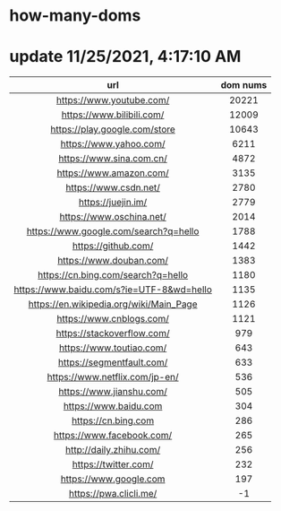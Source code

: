 # how-many-doms

# update 11/25/2021, 4:17:10 AM

url | dom nums
:-: | :-:
https://www.youtube.com/ | 20221
https://www.bilibili.com/ | 12009
https://play.google.com/store | 10643
https://www.yahoo.com/ | 6211
https://www.sina.com.cn/ | 4872
https://www.amazon.com/ | 3135
https://www.csdn.net/ | 2780
https://juejin.im/ | 2779
https://www.oschina.net/ | 2014
https://www.google.com/search?q=hello | 1788
https://github.com/ | 1442
https://www.douban.com/ | 1383
https://cn.bing.com/search?q=hello | 1180
https://www.baidu.com/s?ie=UTF-8&wd=hello | 1135
https://en.wikipedia.org/wiki/Main_Page | 1126
https://www.cnblogs.com/ | 1121
https://stackoverflow.com/ | 979
https://www.toutiao.com/ | 643
https://segmentfault.com/ | 633
https://www.netflix.com/jp-en/ | 536
https://www.jianshu.com/ | 505
https://www.baidu.com | 304
https://cn.bing.com | 286
https://www.facebook.com/ | 265
http://daily.zhihu.com/ | 256
https://twitter.com/ | 232
https://www.google.com | 197
https://pwa.clicli.me/ | -1
